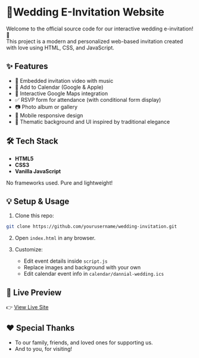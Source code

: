 # 💍Wedding E-Invitation Website

Welcome to the official source code for our interactive wedding e-invitation! 🎉  
This project is a modern and personalized web-based invitation created with love using HTML, CSS, and JavaScript.

## ✨ Features

- 🎥 Embedded invitation video with music
- 📅 Add to Calendar (Google & Apple)
- 📍 Interactive Google Maps integration
- ✅ RSVP form for attendance (with conditional form display)
- 📷 Photo album or gallery
- 📱 Mobile responsive design
- 🌸 Thematic background and UI inspired by traditional elegance

## 🛠️ Tech Stack

- **HTML5**
- **CSS3**
- **Vanilla JavaScript**

No frameworks used. Pure and lightweight!

## 💡 Setup & Usage

1. Clone this repo:

```bash
git clone https://github.com/yourusername/wedding-invitation.git
````

2. Open `index.html` in any browser.

3. Customize:

   * Edit event details inside `script.js`
   * Replace images and background with your own
   * Edit calendar event info in `calendar/dannial-wedding.ics`

## 📸 Live Preview

👉 [View Live Site]([https://yourusername.github.io/wedding-invitation/](https://dannialdzulkarnain.github.io/eweddingcard/))

## ❤️ Special Thanks

* To our family, friends, and loved ones for supporting us.
* And to you, for visiting!
